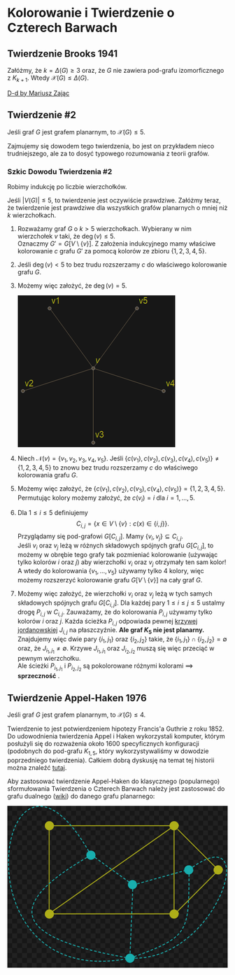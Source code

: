 # Kolorowanie i Twierdzenie o Czterech Barwach

## Twierdzenie Brooks 1941

Załóżmy, że $k = \Delta(G) \ge 3$ oraz, że $G$ nie zawiera pod-grafu izomorficznego z $K_{k+1}$. Wtedy $\mathcal{X}(G) \le \Delta(G)$.

[D-d by Mariusz Zając](https://arxiv.org/pdf/1805.11176.pdf)

## Twierdzenie #2
Jeśli graf $G$ jest grafem planarnym, to $\mathcal{X}(G) \le 5$.

Zajmujemy się dowodem tego twierdzenia, bo jest on przykładem nieco trudniejszego, ale za to dosyć typowego rozumowania z teorii grafów.

### Szkic Dowodu Twierdzenia #2

Robimy indukcję po liczbie wierzchołków.

Jeśli $|V(G)| \le 5$, to twierdzenie jest oczywiście prawdziwe. Załóżmy teraz, że twierdzenie jest prawdziwe dla wszystkich grafów planarnych o mniej niż $k$ wierzchołkach.

1. Rozważamy graf $G$ o $k>5$ wierzchołkach. Wybierany w nim wierzchołek $v$ taki, że $\deg(v) \le 5$.\
Oznaczmy $G' = G[V\setminus\{v\}]$. Z założenia indukcyjnego mamy właściwe kolorowanie $c$ grafu $G'$ za pomocą kolorów ze zbioru $\{1,2,3,4,5\}$.
2. Jeśli $\deg(v) < 5$ to bez trudu rozszerzamy $c$ do właściwego kolorowanie grafu $G$.
3. Możemy więc założyć, że $\deg(v) = 5$.

    ![](twiedzenie-2-d-d.png)
4. Niech $\mathcal{N}(v) = \{ v_1, v_2, v_3, v_4, v_5 \}$. Jeśli $\{ c(v_1), c(v_2), c(v_3), c(v_4), c(v_5) \} \neq \{1,2,3,4,5\}$ to znowu bez trudu rozszerzamy $c$ do właściwego kolorowania grafu $G$.
5. Możemy więc założyć, że $\{ c(v_1), c(v_2), c(v_3), c(v_4), c(v_5) \} = \{1,2,3,4,5\}$. Permutując kolory możemy założyć, że $c(v_i) = i$ dla $i = 1,\dots,5$.
6. Dla $1 \le i \le 5$ definiujemy
    $$
    C_{i,j} = \{ x\in V \setminus \{v\}: c(x) \in \{i,j\} \}.
    $$
    Przyglądamy się pod-grafowi $G[C_{i,j}]$. Mamy $\{v_i,v_j\} \subseteq C_{i,j}$.\
    Jeśli $v_i$ oraz $v_j$ leżą w różnych składowych spójnych grafu $G[C_{i,j}]$, to możemy w obrębie tego grafy tak pozmieniać kolorowanie (używając tylko kolorów $i$ oraz $j$) aby wierzchołki $v_i$ oraz $v_j$ otrzymały ten sam kolor! A wtedy do kolorowania $\{v_1,\dots,v_5\}$ używamy tylko 4 kolory, więc możemy rozszerzyć kolorowanie grafu $G[V\setminus\{v\}]$ na cały graf $G$.
7. Możemy więc założyć, że wierzchołki $v_i$ oraz $v_j$ leżą w tych samych składowych spójnych grafu $G[C_{i,j}]$. Dla każdej pary $1 \le i \le j \le 5$ ustalmy drogę $P_{i,j}$ w $C_{i,j}$. Zauważamy, że do kolorowania $P_{i,j}$ używamy tylko kolorów $i$ oraz $j$. Każda ścieżka $P_{i,j}$ odpowiada pewnej [krzywej jordanowskiej](../2020-04-01/2020-04-01.md#krzywa-jordana) $J_{i,j}$ na płaszczyźnie. **Ale graf $K_5$ nie jest planarny.** Znajdujemy więc dwie pary $\{i_1,j_1\}$ oraz $\{i_2, j_2\}$ takie, że $\{i_1,j_1\} \cap \{i_2,j_2\} = \emptyset$ oraz, że $J_{i_1,j_1} \neq \emptyset$. Krzywe $J_{i_1,j_1}$ oraz $J_{i_2,j_2}$ muszą się więc przeciąć w pewnym wierzchołku.\
Ale ścieżki $P_{i_1,j_1}$ i $P_{i_2,j_2}$ są pokolorowane różnymi kolorami $\implies$ **sprzeczność** .


## Twierdzenie Appel-Haken 1976

Jeśli graf $G$ jest grafem planarnym, to $\mathcal{X}(G) \le 4$.

Twierdzenie to jest potwierdzeniem hipotezy Francis'a Guthrie z roku 1852.\
Do udowodnienia twierdzenia Appel i Haken wykorzystali komputer, którym posłużyli się do rozważenia około 1600 specyficznych konfiguracji (podobnych do pod-grafu $K_{1,5}$, który wykorzystywaliśmy w dowodzie poprzedniego twierdzenia). Całkiem dobrą dyskusję na temat tej historii można znaleźć [tutaj](https://en.wikipedia.org/wiki/Four_color_theorem).

Aby zastosować twierdzenie Appel-Haken do klasycznego (popularnego) sformułowania Twierdzenia o Czterech Barwach należy jest zastosować do grafu dualnego ([wiki](https://en.wikipedia.org/wiki/Dual_graph)) do danego grafu planarnego:

![dual graph](dual-graph.png)
